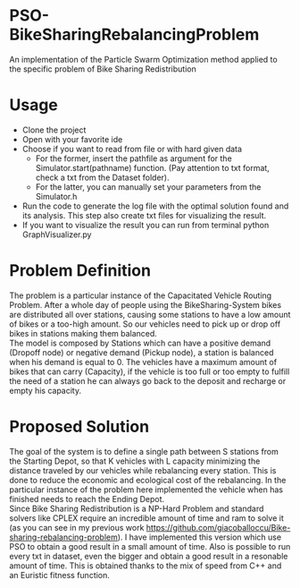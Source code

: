 # PSO-BikeSharingRebalancingProblem
An implementation of the Particle Swarm Optimization method applied to the specific problem of Bike Sharing Redistribution
# Usage
- Clone the project
- Open with your favorite ide
- Choose if you want to read from file or with hard given data
  - For the former, insert the pathfile as argument for the Simulator.start(pathname) function. (Pay attention to txt format, check a txt from the Dataset folder).
  - For the latter, you can manually set your parameters from the Simulator.h
- Run the code to generate the log file with the optimal solution found and its analysis. This step also create txt files for visualizing the result.
- If you want to visualize the result you can run from terminal python GraphVisualizer.py
# Problem Definition
The problem is a particular instance of the Capacitated Vehicle Routing Problem. After a whole day of people using the BikeSharing-System bikes are distributed all over stations, causing some stations to have a low amount of bikes or a too-high amount. So our vehicles need to pick up or drop off bikes in stations making them balanced.  
The model is composed by Stations which can have a positive demand (Dropoff node) or negative demand (Pickup node), a station is balanced when his demand is equal to 0. The vehicles have a maximum amount of bikes that can carry (Capacity), if the vehicle is too full or too empty to fulfill the need of a station he can always go back to the deposit and recharge or empty his capacity.
# Proposed Solution
The goal of the system is to define a single path between S stations from the Starting Depot, so that K vehicles with L capacity minimizing the distance traveled by our vehicles while rebalancing every station. This is done to reduce the economic and ecological cost of the rebalancing. In the particular instance of the problem here implemented the vehicle when has finished needs to reach the Ending Depot.  
Since Bike Sharing Redistribution is a NP-Hard Problem and standard solvers like CPLEX require an incredible amount of time and ram to solve it (as you can see in my previous work https://github.com/giacoballoccu/Bike-sharing-rebalancing-problem). I have implemented this version which use PSO to obtain a good result in a small amount of time. Also is possible to run every txt in dataset, even the bigger and obtain a good result in a resonable amount of time. This is obtained thanks to the mix of speed from C++ and an Euristic fitness function.
